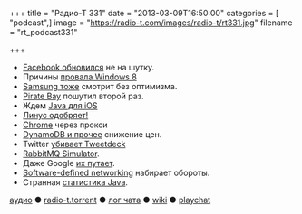 +++
title = "Радио-Т 331"
date = "2013-03-09T16:50:00"
categories = [ "podcast",]
image = "https://radio-t.com/images/radio-t/rt331.jpg"
filename = "rt_podcast331"

+++

* [Facebook обновился](http://www.bbc.co.uk/news/technology-21698765) не на шутку.
* Причины [провала Windows 8](http://www.zdnet.com/five-reasons-why-windows-8-has-failed-7000012104/)
* [Samsung тоже](http://allthingsd.com/20130308/windows-8-no-better-than-vista-says-samsung-exec/) смотрит без оптимизма.
* [Pirate Bay](http://arstechnica.com/tech-policy/2013/03/fake-headline-of-the-day-the-pirate-bay-moves-to-north-korea/) пошутил второй раз.
* Ждем [Java для iOS](http://www.javaworld.com/javaworld/jw-03-2013/130305-gosling-sees-potential-for-java-ios-in-static-jni.html)
* [Линус одобряет!](http://www.theregister.co.uk/2013/03/05/torvalds_may_adopt_google_chromebook/)
* [Chrome](http://news.cnet.com/8301-1023_3-57572977-93/chrome-for-android-gets-server-accelerated-browsing/) через прокси
* [DynamoDB и прочее](http://www.allthingsdistributed.com/2013/03/dynamodb-one-year-later.html) снижение цен.
* Twitter [убивает Tweetdeck](http://readwrite.com/2013/03/04/twitter-kills-off-tweetdeck-may-2013)
* [RabbitMQ Simulator](http://blogs.vmware.com/vfabric/2013/03/introducing-the-rabbitmq-simulator-video-open-source-bits.html).
* Даже Google [их путает](http://thenextweb.com/shareables/2013/03/02/even-google-cant-remember-that-the-samsung-chromebook-isnt-a-macbook-air/).
* [Software-defined networking](http://www.zdnet.com/software-defined-networking-virtualizations-last-mile-7000012181/) набирает обороты.
* Странная [статистика Java](http://plumbr.eu/blog/most-popular-java-environments).

[аудио](http://cdn.radio-t.com/rt_podcast331.mp3) ● [radio-t.torrent](http://cdn.radio-t.com/torrents/rt_podcast331.mp3.torrent) ● [лог чата](http://chat.radio-t.com/logs/radio-t-331.html) ● [wiki](http://wiki.radio-t.com/%D0%92%D1%8B%D0%BF%D1%83%D1%81%D0%BA_331) ● [playchat](http://playchat.radio-t.com/?vol=331)<audio src="http://cdn.radio-t.com/rt_podcast331.mp3" preload="none"></audio>